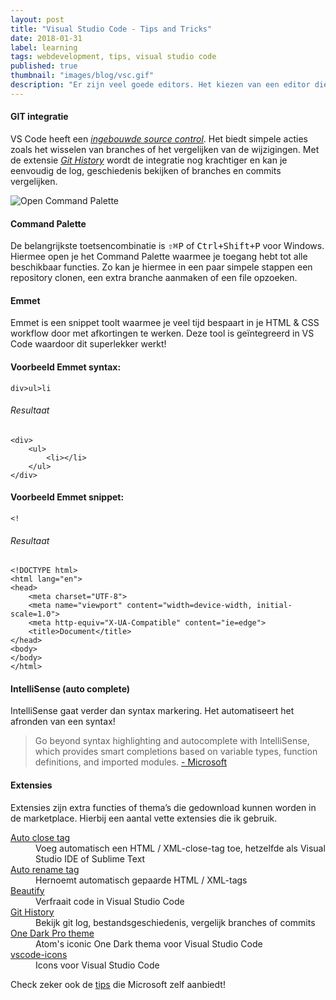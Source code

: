 ```yaml
---
layout: post
title: "Visual Studio Code - Tips and Tricks"
date: 2018-01-31
label: learning
tags: webdevelopment, tips, visual studio code
published: true
thumbnail: "images/blog/vsc.gif"
description: "Er zijn veel goede editors. Het kiezen van een editor die bij jou past kan daarom best lastig zijn. Zelf vind ik VS Code écht nice! Het werkt gemakkelijk en is gratis, open-source en zowel op OS X als op Windows beschikbaar."
---
```


#### GIT integratie
VS Code heeft een *[ingebouwde source control](https://code.visualstudio.com/docs/introvideos/versioncontrol "Visual Studio code")*. Het biedt simpele acties zoals het wisselen van branches of het vergelijken van de wijzigingen.
Met de extensie *[Git History](https://marketplace.visualstudio.com/items?itemName=donjayamanne.githistory "Git History extension")* wordt de integratie nog krachtiger en kan je eenvoudig de log, geschiedenis bekijken of branches en commits vergelijken.


![Open Command Palette](https://github.com/Microsoft/vscode-tips-and-tricks/raw/master/media/OpenCommandPalatte.gif "Open Command Palette")


#### Command Palette
De belangrijkste toetsencombinatie is <kbd>⇧⌘P</kbd> of <kbd>Ctrl+Shift+P</kbd> voor Windows. Hiermee open je het Command Palette waarmee je toegang hebt tot alle beschikbaar functies. Zo kan je hiermee in een paar simpele stappen een repository clonen, een extra branche aanmaken of een file opzoeken.


#### Emmet
Emmet is een snippet toolt waarmee je veel tijd bespaart in je HTML & CSS workflow door met afkortingen te werken. Deze tool is geïntegreerd in VS Code waardoor dit superlekker werkt!

#### Voorbeeld Emmet syntax:
<pre><code class="language-html" data-lang="html">div>ul>li</code></pre>

###### Resultaat

<pre><code class="language-html" data-lang="html">&lt;div&gt;
    &lt;ul&gt;
        &lt;li&gt;&lt;/li&gt;
    &lt;/ul&gt;
&lt;/div&gt;</code></pre>



#### Voorbeeld Emmet snippet:

<pre><code class="language-html" data-lang="html">&lt;!</code></pre>


###### Resultaat

<pre><code class="language-html" data-lang="html">&lt;!DOCTYPE html&gt;
&lt;html lang=&quot;en&quot;&gt;
&lt;head&gt;
    &lt;meta charset=&quot;UTF-8&quot;&gt;
    &lt;meta name=&quot;viewport&quot; content=&quot;width=device-width, initial-scale=1.0&quot;&gt;
    &lt;meta http-equiv=&quot;X-UA-Compatible&quot; content=&quot;ie=edge&quot;&gt;
    &lt;title&gt;Document&lt;/title&gt;
&lt;/head&gt;
&lt;body&gt;   
&lt;/body&gt;
&lt;/html&gt;</code></pre>

#### IntelliSense (auto complete)
IntelliSense gaat verder dan syntax markering. Het automatiseert het afronden van een syntax!

<blockquote>
Go beyond syntax highlighting and autocomplete with IntelliSense, which provides smart completions based on variable types, function definitions, and imported modules.
<a href="https://www.microsoft.com" target="_BLANK">- Microsoft</a>
</blockquote>




#### Extensies
Extensies zijn extra functies of thema’s die gedownload kunnen worden in de marketplace. Hierbij een aantal vette extensies die ik gebruik.
<dl>
   <dt><a href="https://marketplace.visualstudio.com/items?itemName=formulahendry.auto-close-tag" target="_BLANK">Auto close tag</a></dt>
   <dd>Voeg automatisch een HTML / XML-close-tag toe, hetzelfde als Visual Studio IDE of Sublime Text
</dd>


   <dt><a href="https://marketplace.visualstudio.com/items?itemName=formulahendry.auto-rename-tag" target="_BLANK">Auto rename tag</a></dt>
   <dd>Hernoemt automatisch gepaarde HTML / XML-tags
</dd>


   <dt><a href="https://marketplace.visualstudio.com/items?itemName=HookyQR.beautify" target="_BLANK">Beautify</a></dt>
   <dd>Verfraait code in Visual Studio Code 
</dd>


   <dt><a href="https://marketplace.visualstudio.com/items?itemName=donjayamanne.githistory" target="_BLANK">Git History</a></dt>
   <dd>Bekijk git log,
bestandsgeschiedenis, vergelijk branches of commits
</dd>

   <dt><a href="https://marketplace.visualstudio.com/items?itemName=zhuangtongfa.Material-theme" target="_BLANK">One Dark Pro theme</a></dt>
   <dd>Atom's iconic One Dark thema voor Visual Studio Code
</dd>



  <dt><a href="https://marketplace.visualstudio.com/items?itemName=robertohuertasm.vscode-icons" target="_BLANK">vscode-icons</a></dt>
   <dd>Icons voor Visual Studio Code
</dd>


</dl>

 

Check zeker ook de [tips](https://github.com/Microsoft/vscode-tips-and-tricks) die Microsoft zelf aanbiedt!


